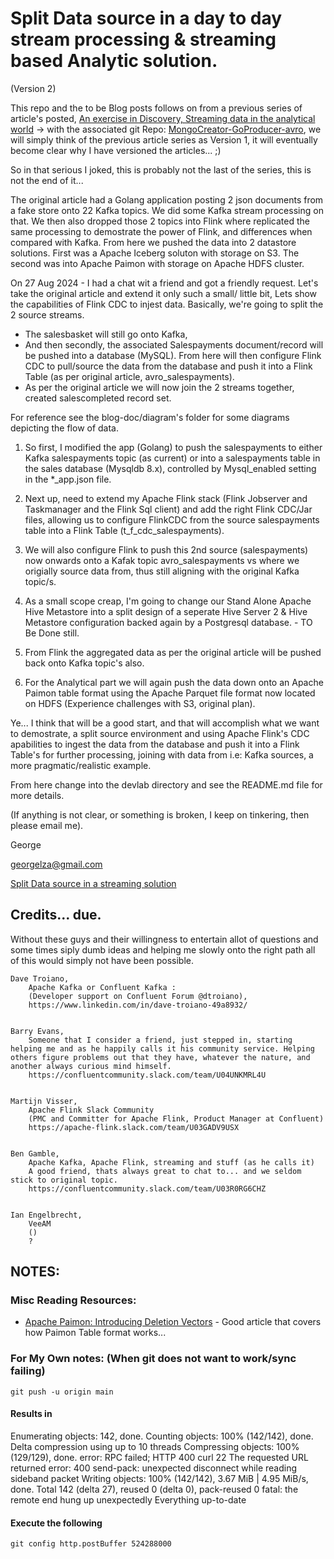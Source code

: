 # Split Data source in a day to day stream processing & streaming based Analytic solution.

(Version 2)

This repo and the to be Blog posts follows on from a previous series of article's posted, [An exercise in Discovery, Streaming data in the analytical world](https://medium.com/@georgelza/an-exercise-in-discovery-streaming-data-in-the-analytical-world-part-1-e7c17d61b9d2) -> with the associated git Repo: [MongoCreator-GoProducer-avro](https://github.com/georgelza/MongoCreator-GoProducer-avro), we will simply think of the previous article series as Version 1, it will eventually become clear why I have versioned the articles... ;)


So in that serious I joked, this is probably not the last of the series, this is not the end of it...

The original article had a Golang application posting 2 json documents from a fake store onto 22 Kafka topics. We did some Kafka stream processing on that. We then also dropped those 2 topics into Flink where replicated the same processing to demostrate the power of Flink, and differences when compared with Kafka. From here we pushed the data into 2 datastore solutions. First was a Apache Iceberg soluton with storage on S3. The second was into Apache Paimon with storage on Apache HDFS cluster.


On 27 Aug 2024 - I had a chat wit a friend and got a friendly request. Let's take the original article and extend it only such a small/ little bit, Lets show the capabilities of Flink CDC to injest data. Basically, we're going to split the 2 source streams.

 - The salesbasket will still go onto Kafka, 
 - And then secondly, the associated Salespayments document/record will be pushed into a database (MySQL). From here will then configure Flink CDC to pull/source the data from the database and push it into a Flink Table (as per original article, avro_salespayments).
 - As per the original article we will now join the 2 streams together, created salescompleted record set.


For reference see the blog-doc/diagram's folder for some diagrams depicting the flow of data.


1. So first, I modified the app (Golang) to push the salespayments to either Kafka salespayments topic (as current) or into a salespayments table in the sales database (Mysqldb 8.x), controlled by Mysql_enabled setting in the *_app.json file.

2. Next up, need to extend my Apache Flink stack (Flink Jobserver and Taskmanager and the Flink Sql client) and add the right Flink CDC/Jar files, allowing us to configure FlinkCDC from the source salespayments table into a Flink Table (t_f_cdc_salespayments). 

3. We will also configure Flink to push this 2nd source (salespayments) now onwards onto a Kafak topic avro_salespayments vs where we origially source data from, thus still aligning with the original Kafka topic/s.

4. As a small scope creap, I'm going to change our Stand Alone Apache Hive Metastore into a split design of a seperate Hive Server 2 & Hive Metastore configuration backed again by a Postgresql database. - TO Be Done still.

5. From Flink the aggregated data as per the original article will be pushed back onto Kafka topic's also.

6. For the Analytical part we will again push the data down onto an Apache Paimon table format using the Apache Parquet file format now located on HDFS (Experience challenges with S3, original plan).


Ye... I think that will be a good start, and that will accomplish what we want to demostrate, a split source environment and using Apache Flink's CDC apabilities to ingest the data from the database and push it into a Flink Table's for further processing, joining with data from i.e: Kafka sources, a more pragmatic/realistic example.

From here change into the devlab directory and see the README.md file for more details.

(If anything is not clear, or something is broken, I keep on tinkering, then please email me).

George

georgelza@gmail.com

[Split Data source in a streaming solution](https://github.com/georgelza/split-sources-in-streaming-world.git)

## Credits... due.

Without these guys and their willingness to entertain allot of questions and some times siply dumb ideas and helping me slowly onto the right path all of this would simply not have been possible.

    Dave Troiano,
        Apache Kafka or Confluent Kafka :
        (Developer support on Confluent Forum @dtroiano),
        https://www.linkedin.com/in/dave-troiano-49a8932/


    Barry Evans, 
        Someone that I consider a friend, just stepped in, starting helping me and as he happily calls it his community service. Helping others figure problems out that they have, whatever the nature, and another always curious mind himself.
        https://confluentcommunity.slack.com/team/U04UNKMRL4U


    Martijn Visser,
        Apache Flink Slack Community
        (PMC and Committer for Apache Flink, Product Manager at Confluent)
        https://apache-flink.slack.com/team/U03GADV9USX


    Ben Gamble,
        Apache Kafka, Apache Flink, streaming and stuff (as he calls it)
        A good friend, thats always great to chat to... and we seldom stick to original topic.
        https://confluentcommunity.slack.com/team/U03R0RG6CHZ


    Ian Engelbrecht,
        VeeAM
        ()
        ?


## NOTES:

### Misc Reading Resources:

- [Apache Paimon: Introducing Deletion Vectors](https://medium.com/@ipolyzos_/apache-paimon-introducing-deletion-vectors-584666ee90de) - Good article that covers how Paimon Table format works...




### For My Own notes: (When git does not want to work/sync failing)
    
```git push -u origin main```

#### Results in

Enumerating objects: 142, done.
Counting objects: 100% (142/142), done.
Delta compression using up to 10 threads
Compressing objects: 100% (129/129), done.
error: RPC failed; HTTP 400 curl 22 The requested URL returned error: 400
send-pack: unexpected disconnect while reading sideband packet
Writing objects: 100% (142/142), 3.67 MiB | 4.95 MiB/s, done.
Total 142 (delta 27), reused 0 (delta 0), pack-reused 0
fatal: the remote end hung up unexpectedly
Everything up-to-date
    
#### Execute the following

```git config http.postBuffer 524288000```